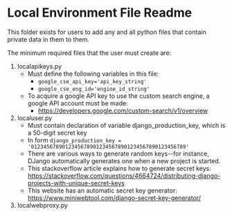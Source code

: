 # Local Environment File Readme
This folder exists for users to add any and all python files that contain private data in them to them.

The minimum required files that the user must create are:
1. localapikeys.py
	* Must define the following variables in this file:
		* ```google_cse_api_key='api_key_string'```
		* ```google_cse_eng_id='engine_id_string'```
	* To acquire a google API key to use the custom search engine, a google API account must be made:
		* https://developers.google.com/custom-search/v1/overview
2. localuser.py
   * Must contain declaration of variable django_production_key, which is a 50-digit secret key
   * In form ```django_production_key = '01234567890123456789012345678901234567890123456789'```
   * There are various ways to generate random keys--for instance, DJango automatically generates one when a new project is started.
   * This stackoverflow article explains how to generate secret keys: https://stackoverflow.com/questions/4664724/distributing-django-projects-with-unique-secret-keys
   * This website has an automatic secret key generator: https://www.miniwebtool.com/django-secret-key-generator/
3. localwebproxy.py
